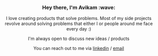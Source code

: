 <center>
  <h3>Hey there, I'm Avikam :wave:</h3>
  
  <p>I love creating products that solve problems. Most of my side projects revolve around solving problems that either I or people around me face every day :)</p>

  I'm always open to discuss new ideas / products

  You can reach out to me via [linkedin](https://www.linkedin.com/in/avikammangla/) / [email](mailto:me@avikammangla.com) 
  
</center>
